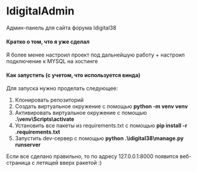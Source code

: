 # IdigitalAdmin
Админ-панель для сайта форума Idigital38

#### Кратко о том, что я уже сделал
Я более менее настроил проект под дальнейшую работу + настроил подключение к MYSQL на хостинге
#### Как запустить (с учетом, что используется винда)
Для запуска нужно проделать следующее:
1. Клонировать репозиторий
2. Создать виртуальное окружение с помощью **python -m venv venv**
3. Активировать виртуальное окружение с помощью **.\venv\Scripts\activate**
4. Установить все пакеты из requirements.txt с помощью **pip install -r \.requirements.txt**
5. Запустить dev-сервер с помощью **python .\idigital38\manage.py runserver**

Если все сделано правильно, то по адресу 127.0.0.1:8000 появится веб-страница с летящей вверх ракетой :)
